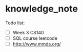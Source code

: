 # knowledge_note
Todo list:
+ [ ] Week 3 CS140
+ [ ] SQL course leetcode
+ [ ] http://www.mmds.org/
